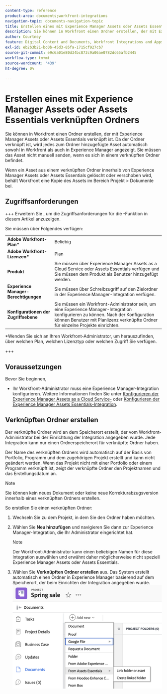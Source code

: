 ```yaml
---
content-type: reference
product-area: documents;workfront-integrations
navigation-topic: documents-navigation-topic
title: Erstellen eines mit Experience Manager Assets oder Assets Essentials verknüpften Ordners
description: Sie können in Workfront einen Ordner erstellen, der mit Experience Manager Assets oder Assets Essentials verknüpft ist.
author: Courtney
feature: Digital Content and Documents, Workfront Integrations and Apps
exl-id: eb2b3b21-bc0b-45d3-85fa-1715cf927cb7
source-git-commit: e9c6a01e80d34bc873c9a06ae0782dc65afb2445
workflow-type: tm+mt
source-wordcount: '439'
ht-degree: 0%

---
```


# Erstellen eines mit Experience Manager Assets oder Assets Essentials verknüpften Ordners

Sie können in Workfront einen Ordner erstellen, der mit Experience Manager Assets oder Assets Essentials verknüpft ist. Da der Ordner verknüpft ist, wird jedes zum Ordner hinzugefügte Asset automatisch sowohl in Workfront als auch in Experience Manager angezeigt. Sie müssen das Asset nicht manuell senden, wenn es sich in einem verknüpften Ordner befindet.

Wenn ein Asset aus einem verknüpften Ordner innerhalb von Experience Manager Assets oder Assets Essentials gelöscht oder verschoben wird, behält Workfront eine Kopie des Assets im Bereich Projekt > Dokumente bei.

## Zugriffsanforderungen

+++ Erweitern Sie , um die Zugriffsanforderungen für die -Funktion in diesem Artikel anzuzeigen.

Sie müssen über Folgendes verfügen:

<table>
  <tr>
   <td><strong>Adobe Workfront-Plan*</strong>
   </td>
   <td>Beliebig
   </td>
  </tr>
  <tr>
   <td><strong>Adobe Workfront-Lizenzen*</strong>
   </td>
   <td>Plan
   </td>
  </tr>
  <tr>
   <td><strong>Produkt</strong>
   </td>
   <td>Sie müssen über Experience Manager Assets as a Cloud Service oder Assets Essentials verfügen und Sie müssen dem Produkt als Benutzer hinzugefügt werden.
   </td>
  </tr>
  <tr>
   <td><strong>Experience Manager-Berechtigungen</strong>
   </td>
   <td>Sie müssen über Schreibzugriff auf den Zielordner in der Experience Manager-Integration verfügen.
   </td>
  </tr>
  <tr>
   <td><strong>Konfigurationen der Zugriffsebene</strong>
   </td>
   <td>Sie müssen ein Workfront-Administrator sein, um eine Experience Manager-Integration konfigurieren zu können. Nach der Konfiguration können Benutzer mit Planlizenz verknüpfte Ordner für einzelne Projekte einrichten.
   </td>
  </tr>
</table>


*Wenden Sie sich an Ihren Workfront-Administrator, um herauszufinden, über welchen Plan, welchen Lizenztyp oder welchen Zugriff Sie verfügen.

+++

## Voraussetzungen

Bevor Sie beginnen,

* Ihr Workfront-Administrator muss eine Experience Manager-Integration konfigurieren. Weitere Informationen finden Sie unter [Konfigurieren der Experience Manager Assets as a Cloud Service-](/help/quicksilver/administration-and-setup/configure-integrations/configure-aacs-integration.md) oder [Konfigurieren der Experience Manager Assets Essentials-Integration](/help/quicksilver/documents/adobe-workfront-for-experience-manager-assets-essentials/setup-asset-essentials.md).


## Verknüpften Ordner erstellen

Der verknüpfte Ordner wird an dem Speicherort erstellt, der vom Workfront-Administrator bei der Einrichtung der Integration angegeben wurde. Jede Integration kann nur einen Ordnerspeicherort für verknüpfte Ordner haben.

Der Name des verknüpften Ordners wird automatisch auf der Basis von Portfolio, Programm und dem zugehörigen Projekt erstellt und kann nicht geändert werden. Wenn das Projekt nicht mit einer Portfolio oder einem Programm verknüpft ist, zeigt der verknüpfte Ordner den Projektnamen und das Erstellungsdatum an.

>[!NOTE]
>
>Sie können kein neues Dokument oder keine neue Korrekturabzugsversion innerhalb eines verknüpften Ordners erstellen.


So erstellen Sie einen verknüpften Ordner:

1. Wechseln Sie zu dem Projekt, in dem Sie den Ordner haben möchten.
1. Wählen Sie **Neu hinzufügen** und navigieren Sie dann zur Experience Manager-Integration, die Ihr Administrator eingerichtet hat.

   >[!NOTE]
   >
   >Der Workfront-Administrator kann einen beliebigen Namen für diese Integration auswählen und erwähnt daher möglicherweise nicht speziell Experience Manager Assets oder Assets Essentials.

1. Wählen Sie **Verknüpften Ordner erstellen** aus. Das System erstellt automatisch einen Ordner in Experience Manager basierend auf dem Speicherort, der beim Einrichten der Integration angegeben wurde.
   ![Verknüpften Ordner erstellen](assets/linked-folder.png)
